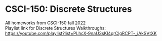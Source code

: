 # CSCI-150: Discrete Structures
All homeworks from CSCI-150 fall 2022  
Playlist link for Discrete Structures Walkthroughs: https://youtube.com/playlist?list=PLhcX-9naU3sKl4qrCIgRCPT-_iAkSVtXK
